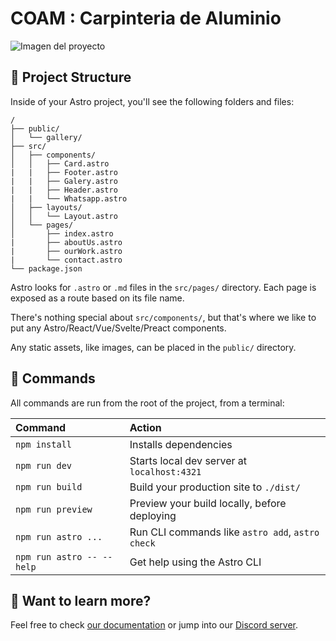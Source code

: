 # COAM : Carpinteria de Aluminio
![Imagen del proyecto](.astro/Carpinteria%20de%20Aluminio%20-%20COAM.png)

## 🚀 Project Structure

Inside of your Astro project, you'll see the following folders and files:

```text
/
├── public/
│   └── gallery/
├── src/
│   ├── components/
│   │   ├── Card.astro
|   |   ├── Footer.astro
|   |   ├── Galery.astro
|   |   ├── Header.astro
|   |   └── Whatsapp.astro
│   ├── layouts/
│   │   └── Layout.astro
│   └── pages/
│       ├── index.astro
|       ├── aboutUs.astro
|       ├── ourWork.astro
|       └── contact.astro
└── package.json
```

Astro looks for `.astro` or `.md` files in the `src/pages/` directory. Each page is exposed as a route based on its file name.

There's nothing special about `src/components/`, but that's where we like to put any Astro/React/Vue/Svelte/Preact components.

Any static assets, like images, can be placed in the `public/` directory.

## 🧞 Commands

All commands are run from the root of the project, from a terminal:

| Command                   | Action                                           |
| :------------------------ | :----------------------------------------------- |
| `npm install`             | Installs dependencies                            |
| `npm run dev`             | Starts local dev server at `localhost:4321`      |
| `npm run build`           | Build your production site to `./dist/`          |
| `npm run preview`         | Preview your build locally, before deploying     |
| `npm run astro ...`       | Run CLI commands like `astro add`, `astro check` |
| `npm run astro -- --help` | Get help using the Astro CLI                     |

## 👀 Want to learn more?

Feel free to check [our documentation](https://docs.astro.build) or jump into our [Discord server](https://astro.build/chat).
